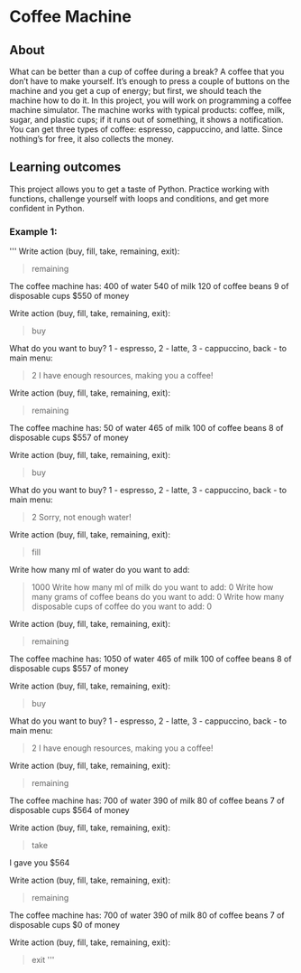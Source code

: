 # Coffee Machine

## About
What can be better than a cup of coffee during a break? A coffee that you don’t have to make yourself. It’s enough to press a couple of buttons on the machine and you get a cup of energy; but first, we should teach the machine how to do it. In this project, you will work on programming a coffee machine simulator. The machine works with typical products: coffee, milk, sugar, and plastic cups; if it runs out of something, it shows a notification. You can get three types of coffee: espresso, cappuccino, and latte. Since nothing’s for free, it also collects the money.

## Learning outcomes
This project allows you to get a taste of Python. Practice working with functions, challenge yourself with loops and conditions, and get more confident in Python.

### Example 1:

'''
  Write action (buy, fill, take, remaining, exit):
> remaining
 
The coffee machine has:
400 of water
540 of milk
120 of coffee beans
9 of disposable cups
$550 of money
 
Write action (buy, fill, take, remaining, exit):
> buy
 
What do you want to buy? 1 - espresso, 2 - latte, 3 - cappuccino, back - to main menu:
> 2
I have enough resources, making you a coffee!
 
Write action (buy, fill, take, remaining, exit):
> remaining
 
The coffee machine has:
50 of water
465 of milk
100 of coffee beans
8 of disposable cups
$557 of money
 
Write action (buy, fill, take, remaining, exit):
> buy
 
What do you want to buy? 1 - espresso, 2 - latte, 3 - cappuccino, back - to main menu:
> 2
Sorry, not enough water!
 
Write action (buy, fill, take, remaining, exit):
> fill
 
Write how many ml of water do you want to add:
> 1000
Write how many ml of milk do you want to add:
> 0
Write how many grams of coffee beans do you want to add:
> 0
Write how many disposable cups of coffee do you want to add:
> 0
 
Write action (buy, fill, take, remaining, exit):
> remaining
 
The coffee machine has:
1050 of water
465 of milk
100 of coffee beans
8 of disposable cups
$557 of money
 
Write action (buy, fill, take, remaining, exit):
> buy
 
What do you want to buy? 1 - espresso, 2 - latte, 3 - cappuccino, back - to main menu:
> 2
I have enough resources, making you a coffee!
 
Write action (buy, fill, take, remaining, exit):
> remaining
 
The coffee machine has:
700 of water
390 of milk
80 of coffee beans
7 of disposable cups
$564 of money
 
Write action (buy, fill, take, remaining, exit):
> take
 
I gave you $564
 
Write action (buy, fill, take, remaining, exit):
> remaining
 
The coffee machine has:
700 of water
390 of milk
80 of coffee beans
7 of disposable cups
$0 of money
 
Write action (buy, fill, take, remaining, exit):
> exit
'''
